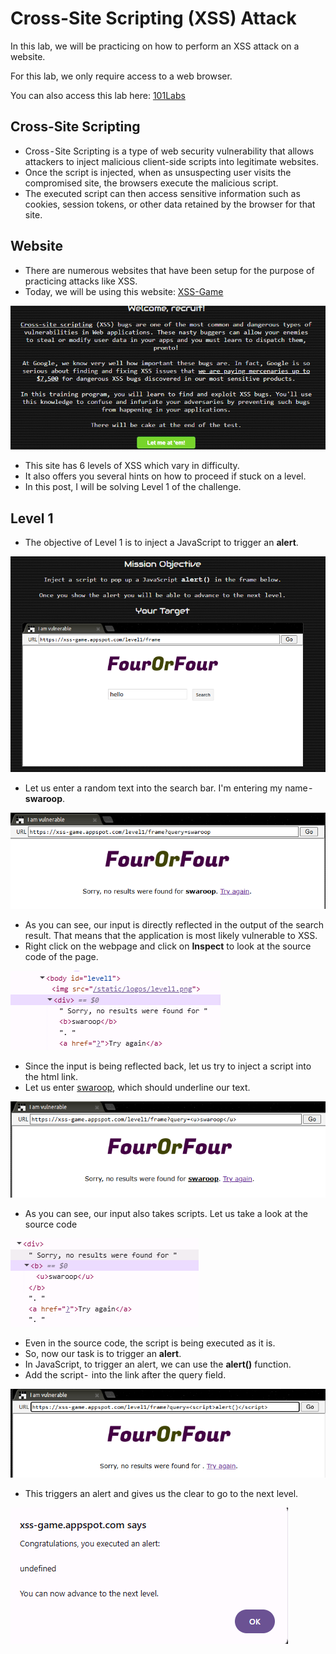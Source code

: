 # Cross-Site Scripting (XSS) Attack

In this lab, we will be practicing on how to perform an XSS attack on a website.

For this lab, we only require access to a web browser.

You can also access this lab here: <a href="https://www.101labs.net/comptia-security/lab-5-conducting-a-cross-site-scripting-xxs-attack">101Labs</a>

## Cross-Site Scripting
* Cross - Site Scripting is a type of web security vulnerability that allows attackers to inject malicious client-side scripts into legitimate websites.
* Once the script is injected, when as unsuspecting user visits the compromised site, the browsers execute the malicious script.
* The executed script can then access sensitive information such as cookies, session tokens, or other data retained by the browser for that site.

## Website
* There are numerous websites that have been setup for the purpose of practicing attacks like XSS.
* Today, we will be using this website: <a href="https://xss-game.appspot.com/">XSS-Game</a>

<img src="Assets/101-35.png">

* This site has 6 levels of XSS which vary in difficulty.
* It also offers you several hints on how to proceed if stuck on a level.
* In this post, I will be solving Level 1 of the challenge.

## Level 1
* The objective of Level 1 is to inject a JavaScript to trigger an **alert**.

<img src="Assets/101-36.png">

* Let us enter a random text into the search bar. I'm entering my name - **swaroop**.

<img src="Assets/101-37.png">

* As you can see, our input is directly reflected in the output of the search result. That means that the application is most likely vulnerable to XSS.
* Right click on the webpage and click on **Inspect** to look at the source code of the page.

<img src="Assets/101-38.png">

* Since the input is being reflected back, let us try to inject a script into the html link.
* Let us enter <u>swaroop</u>, which should underline our text.

<img src="Assets/101-39.png">

* As you can see, our input also takes scripts. Let us take a look at the source code

<img src="Assets/101-40.png">

* Even in the source code, the script is being executed as it is.
* So, now our task is to trigger an **alert**.
* In JavaScript, to trigger an alert, we can use the **alert()** function.
* Add the script - **<script> alert() </script>** into the link after the query field.

<img src="Assets/101-41.png">

* This triggers an alert and gives us the clear to go to the next level.

<img src="Assets/101-42.png">
